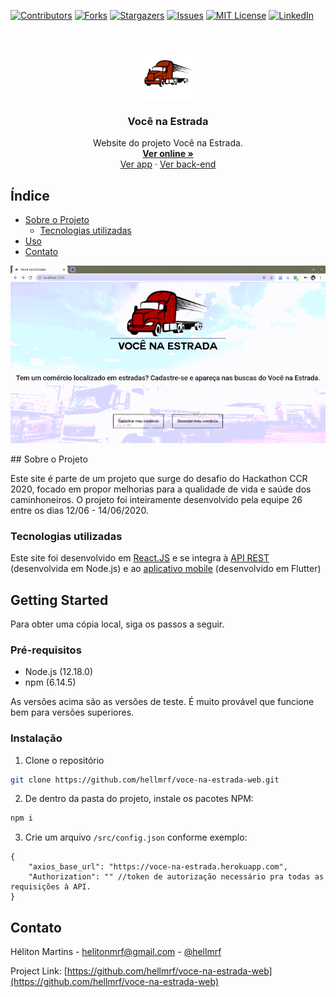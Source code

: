 [![Contributors][contributors-shield]][contributors-url]
[![Forks][forks-shield]][forks-url]
[![Stargazers][stars-shield]][stars-url]
[![Issues][issues-shield]][issues-url]
[![MIT License][license-shield]][license-url]
[![LinkedIn][linkedin-shield]][linkedin-url]



<br />
<p align="center">
  <a href="https://github.com/hellmrf/voce-na-estrada-web">
    <img src="public/logo.png" alt="Logo" width="80" height="80">
  </a>

  <h3 align="center">Você na Estrada</h3>

  <p align="center">
    Website do projeto Você na Estrada.
    <br />
    <strong>
    <a href="https://voce-na-estrada.netlify.app" target="_blank">Ver online »</a>
    </strong>
    <br />
    <a href="https://github.com/FabioLafayete/Voce_na_Estrada">Ver app</a>
    ·
    <a href="https://github.com/hellmrf/voce-na-estrada-server">Ver back-end</a>
  </p>
</p>



<!-- TABLE OF CONTENTS -->
## Índice

* [Sobre o Projeto](#sobre-o-projeto)
  * [Tecnologias utilizadas](#tecnologias-utilizadas)
* [Uso](#Uso)
* [Contato](#contato)

<p align="center">
  <a href="https://voce-na-estrada.netlify.app">
    <img src="presentation.gif" alt="demo">
  </a>
</p>
<!-- ABOUT THE PROJECT -->
## Sobre o Projeto

Este site é parte de um projeto que surge do desafio do Hackathon CCR 2020, focado em propor melhorias para a qualidade de vida e saúde dos caminhoneiros. O projeto foi inteiramente desenvolvido pela equipe 26 entre os dias 12/06 - 14/06/2020.

### Tecnologias utilizadas

Este site foi desenvolvido em [React.JS](https://reactjs.org/) e se integra à [API REST](https://github.com/hellmrf/voce-na-estrada-server) (desenvolvida em Node.js) e ao [aplicativo mobile](https://github.com/FabioLafayete/Voce_na_Estrada) (desenvolvido em Flutter)

<!-- GETTING STARTED -->
## Getting Started

Para obter uma cópia local, siga os passos a seguir.

### Pré-requisitos

* Node.js (12.18.0)
* npm (6.14.5)

As versões acima são as versões de teste. É muito provável que funcione bem para versões superiores.

### Instalação
 
1. Clone o repositório
```sh
git clone https://github.com/hellmrf/voce-na-estrada-web.git
```
2. De dentro da pasta do projeto, instale os pacotes NPM:
```sh
npm i
```
3. Crie um arquivo `/src/config.json` conforme exemplo:
```jsonc
{
    "axios_base_url": "https://voce-na-estrada.herokuapp.com",
    "Authorization": "" //token de autorização necessário pra todas as requisições à API.
}
```


<!-- CONTACT -->
## Contato

Héliton Martins - helitonmrf@gmail.com - [@hellmrf](https://instagram.com/hellmrf)

Project Link: [https://github.com/hellmrf/voce-na-estrada-web](https://github.com/hellmrf/voce-na-estrada-web)




<!-- MARKDOWN LINKS & IMAGES -->
<!-- https://www.markdownguide.org/basic-syntax/#reference-style-links -->
[contributors-shield]: https://img.shields.io/github/contributors/hellmrf/voce-na-estrada-web.svg?style=flat-square
[contributors-url]: https://github.com/hellmrf/voce-na-estrada-web/graphs/contributors
[forks-shield]: https://img.shields.io/github/forks/hellmrf/voce-na-estrada-web.svg?style=flat-square
[forks-url]: https://github.com/hellmrf/voce-na-estrada-web/network/members
[stars-shield]: https://img.shields.io/github/stars/hellmrf/voce-na-estrada-web.svg?style=flat-square
[stars-url]: https://github.com/hellmrf/voce-na-estrada-web/stargazers
[issues-shield]: https://img.shields.io/github/issues/hellmrf/voce-na-estrada-web.svg?style=flat-square
[issues-url]: https://github.com/hellmrf/voce-na-estrada-web/issues
[license-shield]: https://img.shields.io/github/license/hellmrf/voce-na-estrada-web.svg?style=flat-square
[license-url]: https://github.com/hellmrf/voce-na-estrada-web/blob/master/LICENSE.txt
[linkedin-shield]: https://img.shields.io/badge/-LinkedIn-black.svg?style=flat-square&logo=linkedin&colorB=555
[linkedin-url]: https://linkedin.com/in/helitonmrf
[product-screenshot]: presentation.gif